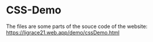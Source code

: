 # CSS-Demo

The files are some parts of the souce code of the website: https://ligrace21.web.app/demo/cssDemo.html
